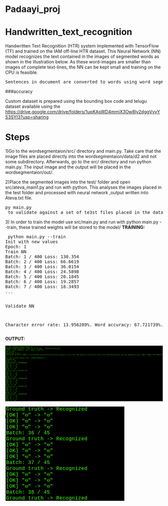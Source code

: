 # Padaayi_proj
# Handwritten_text_recognition

Handwritten Text Recognition (HTR) system implemented with TensorFlow (TF) and trained on the IAM off-line HTR dataset.
This Neural Network (NN) model recognizes the text contained in the images of segmented words as shown in the illustration below.
As these word-images are smaller than images of complete text-lines, the NN can be kept small and training on the CPU is feasible.

<pre>Sentences in document are converted to words using word_segmentation</pre>

###accuracy

Custom dataset is prepared using the bounding box code and telugu dataset available using the https://drive.google.com/drive/folders/1upKAsWD4mmiX3Ow8ly2dggVvyYS3SYI3?usp=sharing


<h1>Steps</h1>
<p>1)Go to the wordsegmentaion/src/ directory and main.py. Take care that the image files are placed directly into the wordsegmentaion/data/d2 and not some subdirectory. Afterwards, go to the src/ directory and run python main.py. The input image and the  output will be placed in the wordsegmentaion/out/.</p>
<p>2)Place the segmented images into the test/ folder and open src/ateva_main1.py and run with python. This analyses the images placed in the test folder and processed with neural network ,output written into Ateva.txt file.</p>
<pre>py main.py
 to validate against a set of te3st files placed in the data folder
</pre>
3) In order to train the model use src/main.py and run with python main.py --train, these trained weights will be stored to the model/
<b>TRAINING:</b>
<pre>
 python main.py --train
Init with new values
Epoch: 1
Train NN
Batch: 1 / 400 Loss: 130.354
Batch: 2 / 400 Loss: 66.6619
Batch: 3 / 400 Loss: 36.0154
Batch: 4 / 400 Loss: 24.5898
Batch: 5 / 400 Loss: 20.1845
Batch: 6 / 400 Loss: 19.2857
Batch: 7 / 400 Loss: 18.3493
...

Validate NN

Character error rate: 13.956289%. Word accuracy: 67.721739%.
</pre>
<b>OUTPUT:</b>


![Screenshot](./ScreenShots/s1.png)


<b> 

![Alt text](./doc/2.jpeg)


